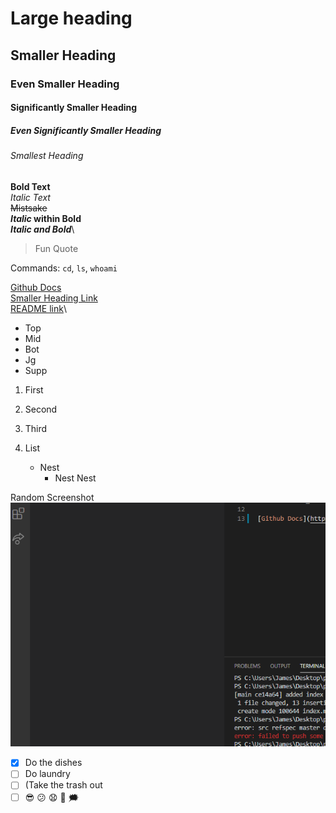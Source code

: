 # Large heading
## Smaller Heading
### Even Smaller Heading
#### Significantly Smaller Heading
##### Even Significantly Smaller Heading
###### Smallest Heading

**Bold Text**\
*Italic Text*\
~~Mistsake~~\
**_Italic_ within Bold**\
***Italic and Bold***\

> Fun Quote

Commands: `cd`, `ls`, `whoami`

[Github Docs](https://docs.github.com/en/free-pro-team@latest/github/writing-on-github/basic-writing-and-formatting-syntax)\
[Smaller Heading Link](#smaller-heading)\
[README link](README.md)\

- Top
- Mid
- Bot
- Jg
- Supp

1. First
2. Second
3. Third

4. List
   - Nest
     - Nest Nest

Random Screenshot\
![Image](img.png)

- [x] Do the dishes
- [ ] Do laundry
- [ ] \(Take the trash out
- [ ] :sunglasses: :confused: :anguished: :sparkling_heart: :right_anger_bubble: